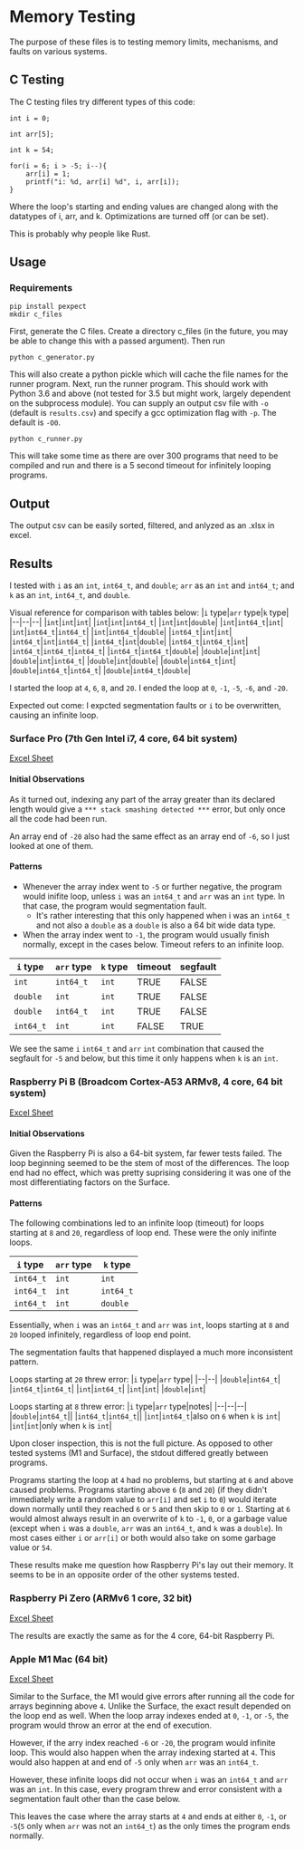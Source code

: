 # Memory Testing
The purpose of these files is to testing memory limits, mechanisms, and faults on various systems.

## C Testing

The C testing files try different types of this code:
```
int i = 0;

int arr[5];

int k = 54;

for(i = 6; i > -5; i--){
    arr[i] = 1;
    printf("i: %d, arr[i] %d", i, arr[i]);
}
```

Where the loop's starting and ending values are changed along with the datatypes of i, arr, and k.
Optimizations are turned off (or can be set).

This is probably why people like Rust. 

## Usage

### Requirements

```
pip install pexpect
mkdir c_files
```

First, generate the C files. Create a directory c_files (in the future, you may be able to change this with a passed argument). Then run
```
python c_generator.py
```
This will also create a python pickle which will cache the file names for the runner program.
Next, run the runner program. This should work with Python 3.6 and above (not tested for 3.5 but might work, largely dependent on the subprocess module). You can supply an output csv file with `-o` (default is `results.csv`) and specify a gcc optimization flag with `-p`. The default is `-O0`.
```
python c_runner.py
```
This will take some time as there are over 300 programs that need to be compiled and run and there is a 5 second timeout for infinitely looping programs.

## Output

The output csv can be easily sorted, filtered, and anlyzed as an .xlsx in excel. 

## Results

I tested with `i` as an `int`, `int64_t`, and `double`; `arr` as an `int` and `int64_t`; and `k` as an `int`, `int64_t`, and `double`. 

Visual reference for comparison with tables below:
|`i` type|`arr` type|`k` type|
|--|--|--|
|`int`|`int`|`int`|
|`int`|`int`|`int64_t`|
|`int`|`int`|`double`|
|`int`|`int64_t`|`int`|
|`int`|`int64_t`|`int64_t`|
|`int`|`int64_t`|`double`|
|`int64_t`|`int`|`int`|
|`int64_t`|`int`|`int64_t`|
|`int64_t`|`int`|`double`|
|`int64_t`|`int64_t`|`int`|
|`int64_t`|`int64_t`|`int64_t`|
|`int64_t`|`int64_t`|`double`|
|`double`|`int`|`int`|
|`double`|`int`|`int64_t`|
|`double`|`int`|`double`|
|`double`|`int64_t`|`int`|
|`double`|`int64_t`|`int64_t`|
|`double`|`int64_t`|`double`|

I started the loop at `4`, `6`, `8`, and `20`. I ended the loop at `0`, `-1`, `-5`, `-6`, and `-20`. 

Expected out come: I expcted segmentation faults or `i` to be overwritten, causing an infinite loop. 

### Surface Pro (7th Gen Intel i7, 4 core, 64 bit system)

[Excel Sheet](surface-i7_results.xlsx)

#### Initial Observations
As it turned out, indexing any part of the array greater than its declared length would give a `*** stack smashing detected ***` error, but only once all the code had been run.  

An array end of `-20` also had the same effect as an array end of `-6`, so I just looked at one of them. 

#### Patterns
* Whenever the array index went to `-5` or further negative, the program would inifite loop, unless `i` was an `int64_t` and `arr` was an `int` type. In that case, the program would segmentation fault. 
    * It's rather interesting that this only happened when i was an `int64_t` and not also a `double` as a `double` is also a 64 bit wide data type. 
* When the array index went to `-1`, the program would usually finish normally, except in the cases below. Timeout refers to an infinite loop.

|`i` type|`arr` type|`k` type|timeout|segfault|
|--|--|--|--|--|
|`int`|`int64_t`|`int`|TRUE|FALSE|
|`double`|`int`|`int`|TRUE|FALSE|
|`double`|`int64_t`|`int`|TRUE|FALSE|
|`int64_t`|`int`|`int`|FALSE|TRUE|

We see the same `i` `int64_t` and `arr` `int` combination that caused the segfault for `-5` and below, but this time it only happens when `k` is an `int`. 

### Raspberry Pi B (Broadcom Cortex-A53 ARMv8, 4 core, 64 bit system)

[Excel Sheet](rasppi-3b_results.xlsx)

#### Initial Observations
Given the Raspberry Pi is also a 64-bit system, far fewer tests failed. The loop beginning seemed to be the stem of most of the differences. The loop end had no effect, which was pretty suprising considering it was one of the most differentiating factors on the Surface. 

#### Patterns
The following combinations led to an infinite loop (timeout) for loops starting at `8` and `20`, regardless of loop end. These were the only inifinte loops. 

|`i` type|`arr` type|`k` type|
|--|--|--|
|`int64_t`|`int`|`int`|
|`int64_t`|`int`|`int64_t`|
|`int64_t`|`int`|`double`|

Essentially, when `i` was an `int64_t` and `arr` was `int`, loops starting at `8` and `20` looped infinitely, regardless of loop end point. 

The segmentation faults that happened displayed a much more inconsistent pattern. 

Loops starting at `20` threw error:
|`i` type|`arr` type|
|--|--|
|`double`|`int64_t`|
|`int64_t`|`int64_t`|
|`int`|`int64_t`|
|`int`|`int`|
|`double`|`int`|

Loops starting at `8` threw error:
|`i` type|`arr` type|notes|
|--|--|--|
|`double`|`int64_t`||
|`int64_t`|`int64_t`||
|`int`|`int64_t`|also on `6` when `k` is `int`|
|`int`|`int`|only when `k` is `int`|

Upon closer inspection, this is not the full picture. As opposed to other tested systems (M1 and Surface), the stdout differed greatly between programs. 

Programs starting the loop at `4` had no problems, but starting at `6` and above caused problems. Programs starting above `6` (`8` and `20`) (if they didn't immediately write a random value to `arr[i]` and set `i` to `0`) would iterate down normally until they reached `6` or `5` and then skip to `0` or `1`. Starting at `6` would almost always result in an overwrite of `k` to `-1`, `0`, or a garbage value (except when `i` was a `double`, `arr` was an `int64_t`, and `k` was a `double`). In most cases either `i` or `arr[i]` or both would also take on some garbage value or `54`. 

These results make me question how Raspberry Pi's lay out their memory. It seems to be in an opposite order of the other systems tested.  

### Raspberry Pi Zero (ARMv6 1 core, 32 bit)

[Excel Sheet](rasppi-zero_results.xlsx)

The results are exactly the same as for the 4 core, 64-bit Raspberry Pi. 

### Apple M1 Mac (64 bit)

[Excel Sheet](m1_results.xlsx)

Similar to the Surface, the M1 would give errors after running all the code for arrays beginning above `4`. Unlike the Surface, the exact result depended on the loop end as well. When the loop array indexes ended at `0`, `-1`, or `-5`, the program would throw an error at the end of execution. 

However, if the arry index reached `-6` or `-20`, the program would infinite loop. This would also happen when the array indexing started at `4`. This would also happen at and end of `-5` only when `arr` was an `int64_t`. 

However, these infinite loops did not occur when `i` was an `int64_t` and `arr` was an `int`. In this case, every program threw and error consistent with a segmentation fault other than the case below. 

This leaves the case where the array starts at `4` and ends at either `0`, `-1`, or `-5`(`5` only when `arr` was not an `int64_t`) as the only times the program ends normally. 

